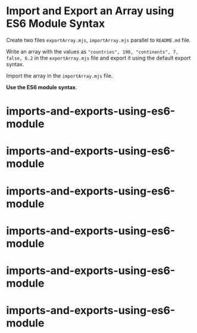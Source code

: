 # Import and Export an Array using ES6 Module Syntax

Create two files `exportArray.mjs`, `importArray.mjs` parallel to `README.md` file.

Write an array with the values as `"countries", 190, "continents", 7, false, 6.2` in the `exportArray.mjs` file and export it using the default export syntax.

Import the array in the `importArray.mjs` file.

<b>Use the ES6 module syntax</b>.
# imports-and-exports-using-es6-module
# imports-and-exports-using-es6-module
# imports-and-exports-using-es6-module
# imports-and-exports-using-es6-module
# imports-and-exports-using-es6-module
# imports-and-exports-using-es6-module
